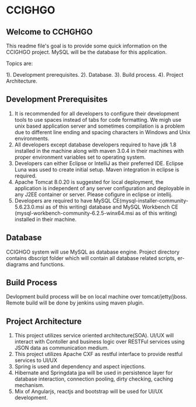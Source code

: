# CCIGHGO
Welcome to CCHGHGO
--------------------

This readme file's goal is to provide some quick information on the CCIGHGO project. MySQL will be the database for this application.

Topics are:

1). Development prerequisites.
2). Database.
3). Build process.
4). Project Architecture.

Development Prerequisites
-------------------------

1. It is recommended for all developers to configure their development tools to use spaces instead of tabs for code formatting. We migh use unix based application server and sometimes compilation is a problem due to different line ending and spacing characters in Windows and Unix environments.
2. All developers except database developers required to have jdk 1.8 installed in the machine along with maven 3.0.4 in their machines with proper environment variables set to operating system.
3. Developers can either Eclipse or IntelliJ as their preferred IDE. Eclipse Luna was used to create initial setup. Maven integration in eclipse is required.
4. Apache Tomcat 8.0.20 is suggested for local deployment, the application is independent of any server configuration and deployable in any J2EE container or server. Please cofigure in eclipse or intellij.
5. Developers are required to have MySQL CE(mysql-installer-community-5.6.23.0.msi as of this writing) database and MySQL Workbench CE (mysql-workbench-community-6.2.5-winx64.msi as of this writing) installed in their machine.


Database
--------

CCIGHGO system will use MySQL as database engine. Project directory contains dbscript folder which will contain all database related scripts, er-diagrams and functions.

Build Process
-------------

Devlopment build process will be on local machine over tomcat/jetty/jboss.
Remote build will be done by jenkins using maven plugin.

Project Architecture
--------------------

1. This project utilizes service oriented architecture(SOA). UI/UX will interact with Contoller and business logic over RESTFul services using JSON data as communication medium.
2. This project utilizes Apache CXF as restful interface to provide restful services to UI/UX
3. Spring is used and dependency and aspect injections.
4. Hibernate and Springdata jpa will be used in persistence layer for database interaction, connection pooling, dirty checking, caching mechanism.
5. Mix of Angularjs, reactjs and bootstrap will be used for UI/UX development.




